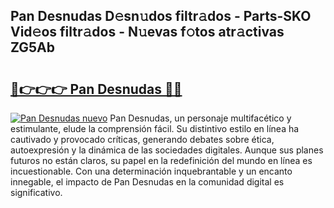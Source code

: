 ## Pan Desnudas D𝚎sn𝚞dos filtr𝚊dos - Parts-SKO Vid𝚎os filtr𝚊dos - N𝚞evas f𝚘tos atr𝚊ctivas ZG5Ab

# <h2><a href="http://mb1bcl.tromn.icu/?c=Pan+Desnudas">🔗👉👉👉 Pan Desnudas 🔗🔗</a></h2>

[![Pan Desnudas nuevo](https://i.imgur.com/pEAQMta.gif)](http://mb1bcl.tromn.icu/?c=Pan+Desnudas)
Pan Desnudas, un personaje multifacético y estimulante, elude la comprensión fácil. Su distintivo estilo en línea ha cautivado y provocado críticas, generando debates sobre ética, autoexpresión y la dinámica de las sociedades digitales. Aunque sus planes futuros no están claros, su papel en la redefinición del mundo en línea es incuestionable. Con una determinación inquebrantable y un encanto innegable, el impacto de Pan Desnudas en la comunidad digital es significativo.
